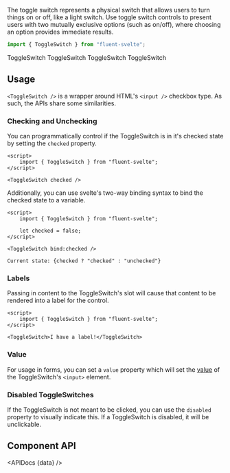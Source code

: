 <script lang="ts">
    import { ToggleSwitch, Button, InfoBar } from "$lib";
    import { Showcase, APIDocs } from "$site/lib";

    import data from "$lib/ToggleSwitch/ToggleSwitch.svelte?sveld&raw";
</script>

The toggle switch represents a physical switch that allows users to turn things on or off, like a light switch. Use toggle switch controls to present users with two mutually exclusive options (such as on/off), where choosing an option provides immediate results.

```ts
import { ToggleSwitch } from "fluent-svelte";
```

<Showcase columns={2} repl="4b7217ee24294302937ec6c69db1bbc0">
    <ToggleSwitch>ToggleSwitch</ToggleSwitch>
    <ToggleSwitch checked>ToggleSwitch</ToggleSwitch>
    <ToggleSwitch disabled>ToggleSwitch</ToggleSwitch>
    <ToggleSwitch checked disabled>ToggleSwitch</ToggleSwitch>
</Showcase>

## Usage

`<ToggleSwitch />` is a wrapper around HTML's `<input />` checkbox type. As such, the APIs share some similarities.

### Checking and Unchecking

You can programmatically control if the ToggleSwitch is in it's checked state by setting the `checked` property.

```svelte example
<script>
	import { ToggleSwitch } from "fluent-svelte";
</script>

<ToggleSwitch checked />
```

Additionally, you can use svelte's two-way binding syntax to bind the checked state to a variable.

```svelte example
<script>
	import { ToggleSwitch } from "fluent-svelte";

	let checked = false;
</script>

<ToggleSwitch bind:checked />

Current state: {checked ? "checked" : "unchecked"}
```

### Labels

Passing in content to the ToggleSwitch's slot will cause that content to be rendered into a label for the control.

```svelte example
<script>
	import { ToggleSwitch } from "fluent-svelte";
</script>

<ToggleSwitch>I have a label!</ToggleSwitch>
```

### Value

For usage in forms, you can set a `value` property which will set the [value](https://developer.mozilla.org/en-US/docs/Web/HTML/Element/input/checkbox#value) of the ToggleSwitch's `<input>` element.

### Disabled ToggleSwitches

If the ToggleSwitch is not meant to be clicked, you can use the `disabled` property to visually indicate this. If a ToggleSwitch is disabled, it will be unclickable.

## Component API

<APIDocs {data} />
